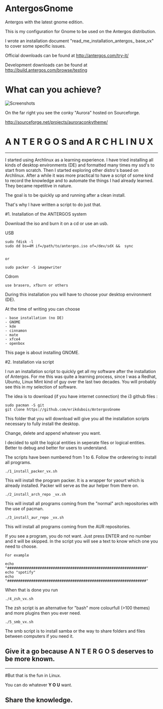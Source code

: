 # AntergosGnome

Antergos with the latest gnome edition.


This is my configuration for Gnome to be used on the Antergos distribution.

I wrote an installation document "read_me_installation_antergos_ base_vx" to cover some specific issues.

Official downloads can be found at 
http://antergos.com/try-it/

Development downloads can be found at
http://build.antergos.com/browse/testing


# What can you achieve?



![Screenshots](http://erikdubois.be/wp-content/uploads/2015/05/achgnome1.jpg)


On the far right you see the conky "Aurora" hosted on Sourceforge.

http://sourceforge.net/projects/auroraconkytheme/



# A N T E R G O S and  A R C H L I N U X
-------------------------------------------------

I started using Archlinux as a learning experience. I have tried installing all kinds of desktop environments (DE) and formatted many times my ssd's to start from scratch. Then I started exploring other distro's based on Archlinux. After a while it was more practical to have a script of some kind to record the knowledge and to automate the things I had already learned. They became repetitive in nature.

The goal is to be quickly up and running after a clean install. 

That's why I have written a script to do just that. 

#1. Installation of the ANTERGOS system

Download the iso and burn it on a cd or use an usb.

USB

	sudo fdisk -l
	sudo dd bs=4M if=/path/to/antergos.iso of=/dev/sdX &&  sync


	or

	sudo packer -S imagewriter

Cdrom

	use brasero, xfburn or others

During this installation you will have to choose your desktop environment (DE). 

At the time of writing you can choose

	- base installation (no DE)
	- GNOME
	- kde
	- cinnamon
	- mate
	- xfce4
	- openbox

This page is about installing GNOME.

#2. Installation via script

I run an installation script to quickly  get all my software after the installation of Antergos. For me this was quite a learning process, since I was a Redhat, Ubuntu, Linux Mint kind of guy over the last two decades. You will probably see this in my selection of software.

The idea is to download (if you have internet connection) the i3 github files :

	sudo pacman -S git
	git clone https://github.com/erikdubois/AntergosGnome

This folder that you will download will give you all the installation scripts necessary to fully install the desktop.

Change, delete and append whatever you want.

I decided to split the logical entities in seperate files or logical entities. Better to debug and better for users to understand.

The scripts have been numbered from 1 to 6. Follow the orderering to install all programs.


    

    ./1_install_packer_vx.sh

This will install the program packer. It is a wrapper for yaourt which is already installed. Packer will serve as the aur helper from there on.




    ./2_install_arch_repo _vx.sh

This will install all programs coming from the "normal" arch repositories with the use of pacman.




    ./3_install_aur_repo _vx.sh

This will install all programs coming from the AUR repositories.

If you see a program, you do not want. Just press ENTER and no number and it will be skipped.
In the script you will see a text to know which one you need to choose.

    For example

    echo "################################################################"
    echo "spotify"
    echo "################################################################"

When that is done you run




    ./4_zsh_vx.sh

The zsh script is an alternative for "bash" more colourfull (>100 themes) and more plugins then you ever need.





    ./5_smb_vx.sh

The smb script is to install samba or the way to share folders and files between computers if you need it.




<h2>Give it a go because <b> A N T E R G O S </b> deserves to be more known.</h2>


------------------------------------
#But that is the fun in Linux.

You can do whatever <b>Y O U</b> want.

Share the knowledge.
------------------------------------
